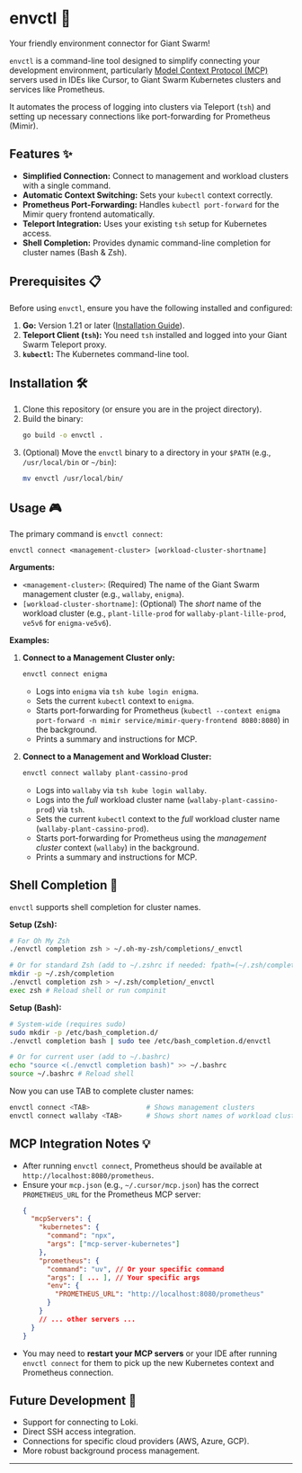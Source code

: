 # envctl 🚀

Your friendly environment connector for Giant Swarm!

`envctl` is a command-line tool designed to simplify connecting your development environment, particularly [Model Context Protocol (MCP)](https://github.com/modelcontext/protocol) servers used in IDEs like Cursor, to Giant Swarm Kubernetes clusters and services like Prometheus.

It automates the process of logging into clusters via Teleport (`tsh`) and setting up necessary connections like port-forwarding for Prometheus (Mimir).

## Features ✨

*   **Simplified Connection:** Connect to management and workload clusters with a single command.
*   **Automatic Context Switching:** Sets your `kubectl` context correctly.
*   **Prometheus Port-Forwarding:** Handles `kubectl port-forward` for the Mimir query frontend automatically.
*   **Teleport Integration:** Uses your existing `tsh` setup for Kubernetes access.
*   **Shell Completion:** Provides dynamic command-line completion for cluster names (Bash & Zsh).

## Prerequisites 📋

Before using `envctl`, ensure you have the following installed and configured:

1.  **Go:** Version 1.21 or later ([Installation Guide](https://go.dev/doc/install)).
2.  **Teleport Client (`tsh`):** You need `tsh` installed and logged into your Giant Swarm Teleport proxy.
3.  **`kubectl`:** The Kubernetes command-line tool.

## Installation 🛠️

1.  Clone this repository (or ensure you are in the project directory).
2.  Build the binary:
    ```bash
    go build -o envctl .
    ```
3.  (Optional) Move the `envctl` binary to a directory in your `$PATH` (e.g., `/usr/local/bin` or `~/bin`):
    ```bash
    mv envctl /usr/local/bin/
    ```

## Usage 🎮

The primary command is `envctl connect`:

```
envctl connect <management-cluster> [workload-cluster-shortname]
```

**Arguments:**

*   `<management-cluster>`: (Required) The name of the Giant Swarm management cluster (e.g., `wallaby`, `enigma`).
*   `[workload-cluster-shortname]`: (Optional) The *short* name of the workload cluster (e.g., `plant-lille-prod` for `wallaby-plant-lille-prod`, `ve5v6` for `enigma-ve5v6`).

**Examples:**

1.  **Connect to a Management Cluster only:**

    ```bash
    envctl connect enigma
    ```

    *   Logs into `enigma` via `tsh kube login enigma`.
    *   Sets the current `kubectl` context to `enigma`.
    *   Starts port-forwarding for Prometheus (`kubectl --context enigma port-forward -n mimir service/mimir-query-frontend 8080:8080`) in the background.
    *   Prints a summary and instructions for MCP.

2.  **Connect to a Management and Workload Cluster:**

    ```bash
    envctl connect wallaby plant-cassino-prod
    ```

    *   Logs into `wallaby` via `tsh kube login wallaby`.
    *   Logs into the *full* workload cluster name (`wallaby-plant-cassino-prod`) via `tsh`.
    *   Sets the current `kubectl` context to the *full* workload cluster name (`wallaby-plant-cassino-prod`).
    *   Starts port-forwarding for Prometheus using the *management cluster* context (`wallaby`) in the background.
    *   Prints a summary and instructions for MCP.

## Shell Completion 🧠

`envctl` supports shell completion for cluster names.

**Setup (Zsh):**

```bash
# For Oh My Zsh
./envctl completion zsh > ~/.oh-my-zsh/completions/_envctl

# Or for standard Zsh (add to ~/.zshrc if needed: fpath=(~/.zsh/completion $fpath))
mkdir -p ~/.zsh/completion
./envctl completion zsh > ~/.zsh/completion/_envctl
exec zsh # Reload shell or run compinit
```

**Setup (Bash):**

```bash
# System-wide (requires sudo)
sudo mkdir -p /etc/bash_completion.d/
./envctl completion bash | sudo tee /etc/bash_completion.d/envctl

# Or for current user (add to ~/.bashrc)
echo "source <(./envctl completion bash)" >> ~/.bashrc
source ~/.bashrc # Reload shell
```

Now you can use TAB to complete cluster names:

```bash
envctl connect <TAB>              # Shows management clusters
envctl connect wallaby <TAB>      # Shows short names of workload clusters for wallaby
```

## MCP Integration Notes 💡

*   After running `envctl connect`, Prometheus should be available at `http://localhost:8080/prometheus`.
*   Ensure your `mcp.json` (e.g., `~/.cursor/mcp.json`) has the correct `PROMETHEUS_URL` for the Prometheus MCP server:
    ```json
    {
      "mcpServers": {
        "kubernetes": {
          "command": "npx",
          "args": ["mcp-server-kubernetes"]
        },
        "prometheus": {
          "command": "uv", // Or your specific command
          "args": [ ... ], // Your specific args
          "env": {
            "PROMETHEUS_URL": "http://localhost:8080/prometheus"
          }
        }
        // ... other servers ...
      }
    }
    ```
*   You may need to **restart your MCP servers** or your IDE after running `envctl connect` for them to pick up the new Kubernetes context and Prometheus connection.

## Future Development 🔮

*   Support for connecting to Loki.
*   Direct SSH access integration.
*   Connections for specific cloud providers (AWS, Azure, GCP).
*   More robust background process management.

--- 